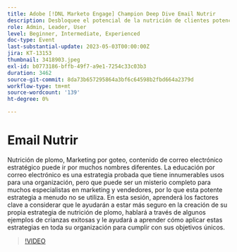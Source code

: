 ```yaml
---
title: Adobe [!DNL Marketo Engage] Champion Deep Dive Email Nutrir
description: Desbloquee el potencial de la nutrición de clientes potenciales y el marketing por goteo en esta sesión, donde aprenderá factores clave para crear estrategias eficaces, explorará ejemplos exitosos y descubrirá cómo aplicar estas técnicas en toda su organización para lograr sus objetivos únicos.
role: Admin, Leader, User
level: Beginner, Intermediate, Experienced
doc-type: Event
last-substantial-update: 2023-05-03T00:00:00Z
jira: KT-13153
thumbnail: 3418903.jpeg
exl-id: b0773186-bffb-49f7-a9e1-7254c33c03b3
duration: 3462
source-git-commit: 8da73b657295864a3bf6c64598b2fbd664a2379d
workflow-type: tm+mt
source-wordcount: '139'
ht-degree: 0%

---
```


# Email Nutrir

Nutrición de plomo, Marketing por goteo, contenido de correo electrónico estratégico puede ir por muchos nombres diferentes. La educación por correo electrónico es una estrategia probada que tiene innumerables usos para una organización, pero que puede ser un misterio completo para muchos especialistas en marketing y vendedores, por lo que esta potente estrategia a menudo no se utiliza. En esta sesión, aprenderá los factores clave a considerar que le ayudarán a estar más seguro en la creación de su propia estrategia de nutrición de plomo, hablará a través de algunos ejemplos de crianzas exitosas y le ayudará a aprender cómo aplicar estas estrategias en toda su organización para cumplir con sus objetivos únicos.

>[!VIDEO](https://video.tv.adobe.com/v/3418903/?learn=on)
